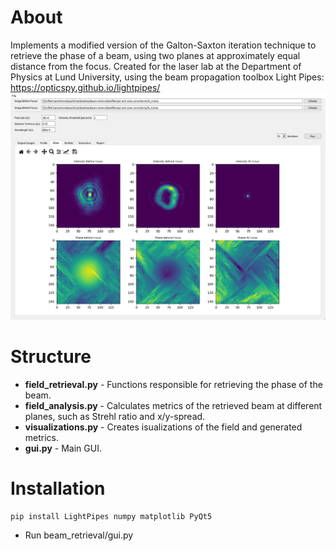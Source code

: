 
# About

Implements a modified version of the Galton-Saxton iteration technique to retrieve the phase of a beam, using two planes at approximately equal distance from the focus. Created for the laser lab at the Department of Physics at Lund University, using the beam propagation toolbox Light Pipes: https://opticspy.github.io/lightpipes/
![](beam_retrieval_screenshot.png)

# Structure

* **field_retrieval.py** - Functions responsible for retrieving the phase of the beam.
* **field_analysis.py** - Calculates metrics of the retrieved beam at different planes, such as Strehl ratio and x/y-spread.
* **visualizations.py** - Creates isualizations of the field and generated metrics.
* **gui.py** - Main GUI.
# Installation 

```sh
pip install LightPipes numpy matplotlib PyQt5
```

* Run beam_retrieval/gui.py
